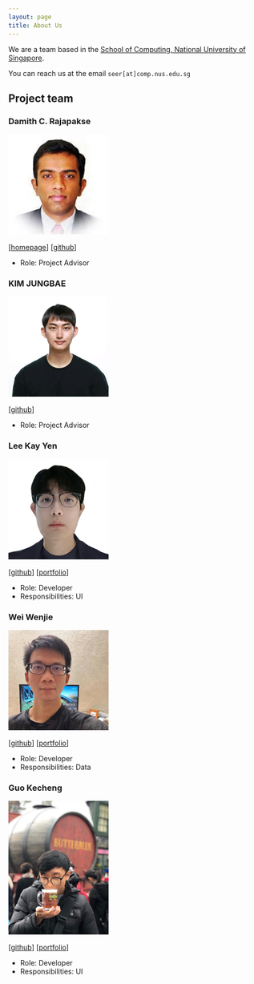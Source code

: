 ```yaml
---
layout: page
title: About Us
---
```


We are a team based in the [School of Computing, National University of Singapore](http://www.comp.nus.edu.sg).

You can reach us at the email `seer[at]comp.nus.edu.sg`

## Project team

### Damith C. Rajapakse

<img alt="damithc" src="images/damithc.png" width="200px">

[[homepage](http://www.comp.nus.edu.sg/~damithch)]
[[github](https://github.com/damithc)]

* Role: Project Advisor

### KIM JUNGBAE

<img alt="jbkim1999" src="images/jbkim1999.png" width="200px">

[[github](https://github.com/jbkim1999)]

* Role: Project Advisor

### Lee Kay Yen

<img alt="kayyen" src="images/kayyen.jpg" width="200px">

[[github](http://github.com/kayyenl)]
[[portfolio](team/johndoe.md)]

* Role: Developer
* Responsibilities: UI

### Wei Wenjie

<img alt="spwwj" src="images/spwwj.png" width="200px">

[[github](http://github.com/spwwj)]
[[portfolio](team/spwwj.md)]

* Role: Developer
* Responsibilities: Data

### Guo Kecheng

<img src="images/guo-kecheng.png" width="200px">

[[github](https://github.com/Guo-KeCheng)]
[[portfolio](team/guokecheng.md)]

* Role: Developer
* Responsibilities: UI
